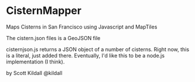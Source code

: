 CisternMapper
=============

Maps Cisterns in San Francisco using Javascript and MapTiles

The cistern.json files is a GeoJSON file

cisternjson.js returns a JSON object of a number of cisterns. Right now, this is a literal, just added there. Eventually, I'd like this to be a node.js implementation (I think).



by Scott Kildall
@kildall
